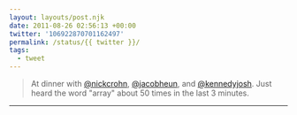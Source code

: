 ```yaml
---
layout: layouts/post.njk
date: 2011-08-26 02:56:13 +00:00
twitter: '106922870701162497'
permalink: /status/{{ twitter }}/
tags: 
  - tweet
---
```


> At dinner with [@nickcrohn](https://twitter.com/nickcrohn), [@jacobheun](https://twitter.com/jacobheun), and [@kennedyjosh](https://twitter.com/kennedyjosh). Just heard the word "array" about 50 times in the last 3 minutes.

---
